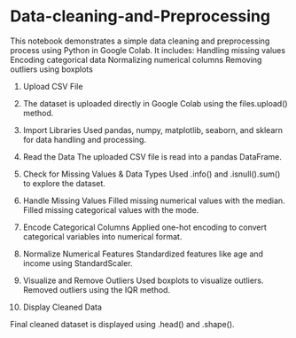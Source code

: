 # Data-cleaning-and-Preprocessing
This notebook demonstrates a simple data cleaning and preprocessing process using Python in Google Colab. It includes:  Handling missing values  Encoding categorical data  Normalizing numerical columns  Removing outliers using boxplots


1. Upload CSV File
2. The dataset is uploaded directly in Google Colab using the files.upload() method.
3. Import Libraries
Used pandas, numpy, matplotlib, seaborn, and sklearn for data handling and processing.
4. Read the Data
The uploaded CSV file is read into a pandas DataFrame.
5. Check for Missing Values & Data Types Used .info() and .isnull().sum() to explore the dataset.
6. Handle Missing Values
Filled missing numerical values with the median.
Filled missing categorical values with the mode.
7. Encode Categorical Columns
Applied one-hot encoding to convert categorical variables into numerical format.
8. Normalize Numerical Features
Standardized features like age and income using StandardScaler.
9. Visualize and Remove Outliers
Used boxplots to visualize outliers.
Removed outliers using the IQR method.



9. Display Cleaned Data

Final cleaned dataset is displayed using .head() and .shape().
